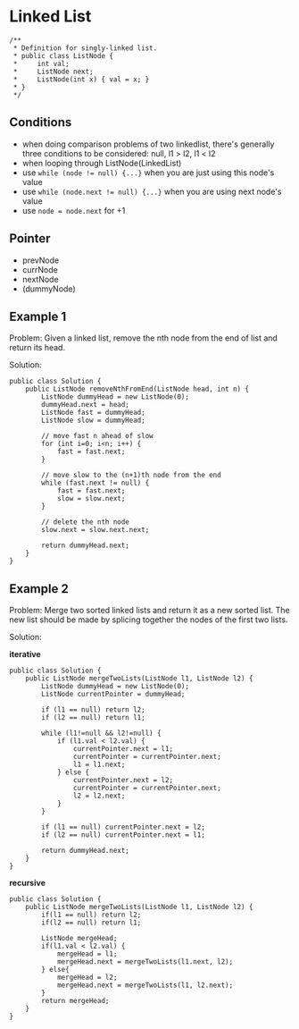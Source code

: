 # Linked List

```
/**
 * Definition for singly-linked list.
 * public class ListNode {
 *     int val;
 *     ListNode next;
 *     ListNode(int x) { val = x; }
 * }
 */
```

## Conditions
- when doing comparison problems of two linkedlist, there's generally three conditions to be considered: null, l1 > l2, l1 < l2
- when looping through ListNode(LinkedList)
 - use `while (node != null) {...}` when you are just using this node's value
 - use `while (node.next != null) {...}` when you are using next node's value
 - use `node = node.next` for +1

## Pointer
- prevNode
- currNode
- nextNode
- (dummyNode)

## Example 1

Problem:
Given a linked list, remove the nth node from the end of list and return its head.

Solution:

```
public class Solution {
    public ListNode removeNthFromEnd(ListNode head, int n) {
        ListNode dummyHead = new ListNode(0);
		dummyHead.next = head;
		ListNode fast = dummyHead;
		ListNode slow = dummyHead;
		
		// move fast n ahead of slow
		for (int i=0; i<n; i++) {
			fast = fast.next;
		}
		
		// move slow to the (n+1)th node from the end
		while (fast.next != null) {
			fast = fast.next;
			slow = slow.next;
		}
		
		// delete the nth node
		slow.next = slow.next.next;
		
		return dummyHead.next;
    }
}
```

## Example 2

Problem: 
Merge two sorted linked lists and return it as a new sorted list. The new list should be made by splicing together the nodes of the first two lists.

Solution: 

**iterative**

```
public class Solution {
    public ListNode mergeTwoLists(ListNode l1, ListNode l2) {
        ListNode dummyHead = new ListNode(0);
		ListNode currentPointer = dummyHead;
		
		if (l1 == null) return l2;
		if (l2 == null) return l1;
		
		while (l1!=null && l2!=null) {
			if (l1.val < l2.val) {
				currentPointer.next = l1;
				currentPointer = currentPointer.next;
				l1 = l1.next;
			} else {
				currentPointer.next = l2;
				currentPointer = currentPointer.next;
				l2 = l2.next;
			}
		}
		
		if (l1 == null) currentPointer.next = l2;
		if (l2 == null) currentPointer.next = l1;
		
		return dummyHead.next;
    }
}
```

**recursive**

```
public class Solution {
    public ListNode mergeTwoLists(ListNode l1, ListNode l2) {
        if(l1 == null) return l2;
        if(l2 == null) return l1;

        ListNode mergeHead;
        if(l1.val < l2.val) {
            mergeHead = l1;
            mergeHead.next = mergeTwoLists(l1.next, l2);
        } else{
            mergeHead = l2;
            mergeHead.next = mergeTwoLists(l1, l2.next);
        }
        return mergeHead;
    }
}
```
